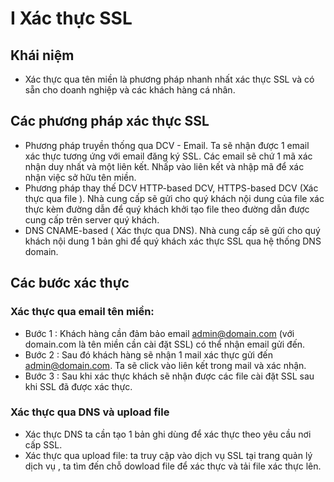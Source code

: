 # I Xác thực SSL

## Khái niệm
- Xác thực qua tên miền là phương pháp nhanh nhất xác thực SSL và có sẵn cho doanh nghiệp và các khách hàng cá nhân.
## Các phương pháp xác thực SSL 
-  Phương pháp truyền thống qua DCV - Email. Ta sẽ nhận được 1 email xác thực tương ứng với email đăng ký SSL. Các email sẽ chứ 1 mã xác nhận duy nhất và một liên kết. Nhấp vào liên kết và nhập mã để xác nhận việc sở hữu tên miền.
- Phương pháp thay thế DCV HTTP-based DCV, HTTPS-based DCV (Xác thực qua file ). Nhà cung cấp sẽ gửi cho quý khách nội dung của file xác thực kèm đường dẫn để quý khách khởi tạo file theo đường dẫn được cung cấp trên server quý khách.
- DNS CNAME-based ( Xác thực qua DNS). Nhà cung cấp sẽ gửi cho quý khách nội dung 1 bản ghi để quý khách xác thực SSL qua hệ thống DNS domain.

## Các bước xác thực 
 
### Xác thực qua email tên miền:
- Bước 1 : Khách hàng cần đảm bảo email admin@domain.com (với domain.com là tên miền cần cài đặt SSL) có thể nhận email gửi đến. 
- Bước 2 : Sau đó khách hàng sẽ nhận 1 mail xác thực gửi đến admin@domain.com. Ta sẽ click vào liên kết trong mail và xác nhận.
- Bước 3 : Sau khi xác thực khách sẽ nhận được các file cài đặt SSL sau khi SSL đã được xác thực.
### Xác thực qua DNS và upload file
-  Xác thực DNS ta cần tạo 1 bản ghi dùng để xác thực theo yêu cầu nơi cấp SSL.
- Xác thực qua upload file:
ta truy cập vào dịch vụ  SSL tại trang quản lý dịch vụ , ta tìm đến chỗ dowload file để xác thực và tải file xác thực lên.